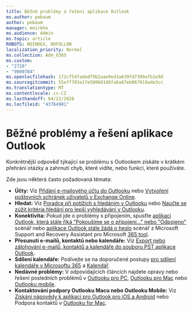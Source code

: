 ```yaml
---
title: Běžné problémy a řešení aplikace Outlook
ms.author: pebaum
author: pebaum
manager: mnirkhe
ms.audience: Admin
ms.topic: article
ROBOTS: NOINDEX, NOFOLLOW
localization_priority: Normal
ms.collection: Adm_O365
ms.custom:
- "2728"
- "9000784"
ms.openlocfilehash: 172cf54fadedf9b2aae9ed3a639fd7399afb1e9d
ms.sourcegitcommit: 55eff703a17e500681d8fa6a87eb067019ade3cc
ms.translationtype: MT
ms.contentlocale: cs-CZ
ms.lasthandoff: 04/22/2020
ms.locfileid: "43764901"
---
```

# <a name="outlook-common-issues-and-resolutions"></a>Běžné problémy a řešení aplikace Outlook

Konkrétnější odpověď týkající se problému s Outlookem získáte v krátkém přehrání otázky a zahrnutí chyb, které vidíte, nebo funkcí, které používáte.

Zde jsou některá často požadovaná témata:

- **Účty:** Viz [Přidání e-mailového účtu do Outlooku](https://support.office.com/article/6e27792a-9267-4aa4-8bb6-c84ef146101b) nebo [Vytvoření poštovních schránek uživatelů v Exchange Online](https://docs.microsoft.com/Exchange/recipients-in-exchange-online/create-user-mailboxes).
- **Hledat:** Viz [Poradce při potížích s hledáním v Outlooku](https://support.office.com/article/2556b11f-f4d8-46be-b0a7-de33a3f4f066) nebo [Naučte se zúžit kritéria hledání pro lepší vyhledávání v Outlooku](https://support.office.com/article/D824D1E9-A255-4C8A-8553-276FB895A8DA).
- **Konektivita:** Pokud jde o problémy s připojením, spusťte [aplikaci Outlook, která stále říká "Pokoušíme se o připojení..." nebo "Odpojeno"](https://aka.ms/SaRA-OutlookDisconnect) scénář nebo [aplikace Outlook stále žádá o heslo](https://aka.ms/SaRA-OutlookPwdPrompt) scénář z Microsoft Support and Recovery Assistant pro Microsoft [365 tool](https://diagnostics.outlook.com/#/).
- **Přesunutí e-mailů, kontaktů nebo kalendáře:** Viz [Export nebo zálohování e-mailů, kontaktů a kalendáře do souboru PST aplikace Outlook](https://support.office.com/article/14252b52-3075-4e9b-be4e-ff9ef1068f91).
- **Sdílení kalendáře:** Podívejte se na doporučené postupy [pro sdílení kalendáře v Microsoftu 365](https://support.office.com/article/b576ecc3-0945-4d75-85f1-5efafb8a37b4) a [Kalendář](https://support.office.com/article/D93F72D3-2361-4E0D-8D6A-5C4939C17F39).
- **Nedávné problémy:** V odpovídajících článcích najdete opravy nebo řešení posledních problémů v [Outlooku pro PC](https://support.office.com/article/ecf61305-f84f-4e13-bb73-95a214ac1230), [Outlooku pro Mac](https://support.office.com/article/54afa5e3-db38-422a-9d94-3b55330ded8e) nebo [Outlooku mobile](https://support.office.com/article/a264ef01-9c88-48fb-9285-7017e4f31f02).
- **Kontaktování podpory Outlooku Macu nebo Outlooku Mobile:** Viz [Získání nápovědy k aplikaci pro Outlook pro iOS a Android](https://support.office.com/article/218a22d1-9fa5-4889-b689-de1c63493243) nebo Podpora kontaktů v [Outlooku for Mac](https://support.office.com/article/d0410177-8e65-4487-93f7-206a3a3d71a8).